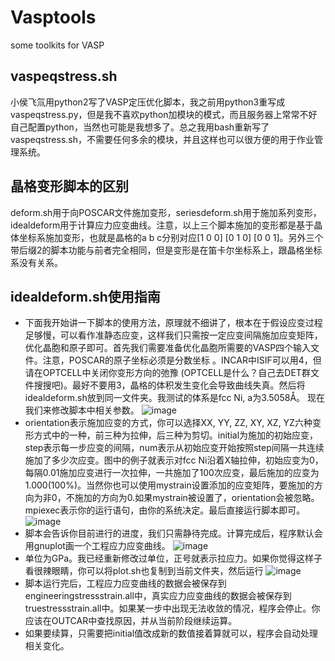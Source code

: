 # Vasptools
some toolkits for VASP
## vaspeqstress.sh
小侯飞氚用python2写了VASP定压优化脚本，我之前用python3重写成vaspeqstress.py，但是我不喜欢python加模块的模式，而且服务器上常常不好自己配置python，当然也可能是我想多了。总之我用bash重新写了vaspeqstress.sh，不需要任何多余的模块，并且这样也可以很方便的用于作业管理系统。
## 晶格变形脚本的区别
deform.sh用于向POSCAR文件施加变形，seriesdeform.sh用于施加系列变形，idealdeform用于计算应力应变曲线。注意，以上三个脚本施加的变形都是基于晶体坐标系施加变形，也就是晶格的a b c分别对应[1 0 0] [0 1 0] [0 0 1]。另外三个带后缀2的脚本功能与前者完全相同，但是变形是在笛卡尔坐标系上，跟晶格坐标系没有关系。
## idealdeform.sh使用指南
+ 下面我开始讲一下脚本的使用方法，原理就不细讲了，根本在于假设应变过程足够慢，可以看作准静态应变，这样我们只需按一定应变间隔施加应变矩阵，优化晶胞和原子即可。首先我们需要准备优化晶胞所需要的VASP四个输入文件。注意，POSCAR的原子坐标必须是分数坐标 。INCAR中ISIF可以用4，但请在OPTCELL中关闭你变形方向的弛豫 (OPTCELL是什么？自己去DET群文件搜搜吧)。最好不要用3，晶格的体积发生变化会导致曲线失真。然后将idealdeform.sh放到同一文件夹。我测试的体系是fcc Ni, a为3.5058Å。
现在我们来修改脚本中相关参数。
![image](https://github.com/ponychen123/Vasptools/blob/master/image/1.png)
+ orientation表示施加应变的方式，你可以选择XX, YY, ZZ, XY, XZ, YZ六种变形方式中的一种，前三种为拉伸，后三种为剪切。initial为施加的初始应变，step表示每一步应变的间隔，num表示从初始应变开始按照step间隔一共连续施加了多少次应变。图中的例子就表示对fcc Ni沿着X轴拉伸，初始应变为0，每隔0.01施加应变进行一次拉伸，一共施加了100次应变，最后施加的应变为1.000(100%)。当然你也可以使用mystrain设置添加的应变矩阵，要施加的方向为非0，不施加的方向为0.如果mystrain被设置了，orientation会被忽略。mpiexec表示你的运行语句，由你的系统决定。最后直接运行脚本即可。
![image](https://github.com/ponychen123/Vasptools/blob/master/image/2.png)
+ 脚本会告诉你目前进行的进度，我们只需静待完成。计算完成后，程序默认会用gnuplot画一个工程应力应变曲线。
![image](https://github.com/ponychen123/Vasptools/blob/master/image/3.png)
+ 单位为GPa。我已经重新修改过单位，正号就表示拉应力。如果你觉得这样子看很辣眼睛，你可以将plot.sh也复制到当前文件夹，然后运行
![image](https://github.com/ponychen123/Vasptools/blob/master/image/4.png)
+ 脚本运行完后，工程应力应变曲线的数据会被保存到engineeringstressstrain.all中，真实应力应变曲线的数据会被保存到truestressstrain.all中。如果某一步中出现无法收敛的情况，程序会停止。你应该在OUTCAR中查找原因，并从当前阶段继续运算。
+ 如果要续算，只需要把initial值改成新的数值接着算就可以，程序会自动处理相关变化。

